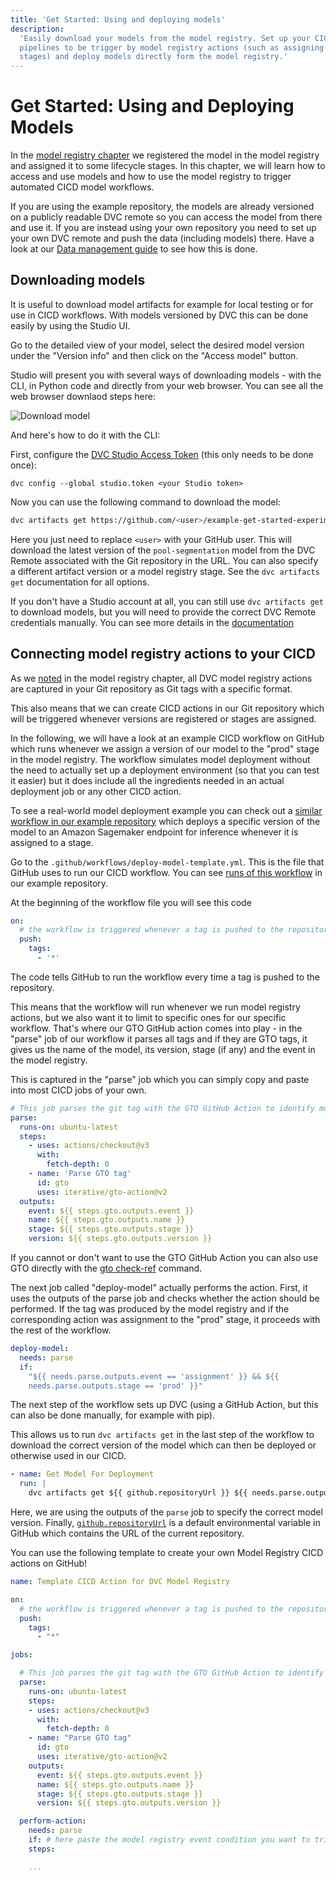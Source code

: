 ```yaml
---
title: 'Get Started: Using and deploying models'
description:
  'Easily download your models from the model registry. Set up your CICD
  pipelines to be trigger by model registry actions (such as assigning model
  stages) and deploy models directly form the model registry.'
---
```


# Get Started: Using and Deploying Models

In the [model registry chapter](/doc/start/model-management/model-registry) we
registered the model in the model registry and assigned it to some lifecycle
stages. In this chapter, we will learn how to access and use models and how to
use the model registry to trigger automated CICD model workflows.

If you are using the example repository, the models are already versioned on a
publicly readable DVC remote so you can access the model from there and use it.
If you are instead using your own repository you need to set up your own DVC
remote and push the data (including models) there. Have a look at our
[Data management guide](/doc/start/data-management/data-versioning#configuring-a-remote)
to see how this is done.

## Downloading models

It is useful to download model artifacts for example for local testing or for
use in CICD workflows. With models versioned by DVC this can be done easily by
using the Studio UI.

Go to the detailed view of your model, select the desired model version under
the "Version info" and then click on the "Access model" button.

Studio will present you with several ways of downloading models - with the CLI,
in Python code and directly from your web browser. You can see all the web
browser downlaod steps here:

![Download model](/img/mr-studio-download-model.gif)

And here's how to do it with the CLI:

First, configure the
[DVC Studio Access Token](https://dvc.org/doc/studio/user-guide/account-and-billing#studio-access-token)
(this only needs to be done once):

```console
dvc config --global studio.token <your Studio token>
```

Now you can use the following command to download the model:

```bash
dvc artifacts get https://github.com/<user>/example-get-started-experiments.git pool-segmentation
```

Here you just need to replace `<user>` with your GitHub user. This will download
the latest version of the `pool-segmentation` model from the DVC Remote
associated with the Git repository in the URL. You can also specify a different
artifact version or a model registry stage. See the `dvc artifacts get`
documentation for all options.

If you don't have a Studio account at all, you can still use `dvc artifacts get`
to download models, but you will need to provide the correct DVC Remote
credentials manually. You can see more details in the
[documentation](/doc/command-reference/artifacts/get#description)

## Connecting model registry actions to your CICD

As we [noted](/docs/start/model-management/model-registry#GTO-tip) in the model
registry chapter, all DVC model registry actions are captured in your Git
repository as Git tags with a specific format.

This also means that we can create CICD actions in our Git repository which will
be triggered whenever versions are registered or stages are assigned.

In the following, we will have a look at an example CICD workflow on GitHub
which runs whenever we assign a version of our model to the "prod" stage in the
model registry. The workflow simulates model deployment without the need to
actually set up a deployment environment (so that you can test it easier) but it
does include all the ingredients needed in an actual deployment job or any other
CICD action.

<admon type="tip">

To see a real-world model deployment example you can check out a
[similar workflow in our example repository](https://github.com/iterative/example-get-started-experiments/blob/main/.github/workflows/deploy-model.yml)
which deploys a specific version of the model to an Amazon Sagemaker endpoint
for inference whenever it is assigned to a stage.

</admon>

Go to the `.github/workflows/deploy-model-template.yml`. This is the file that
GitHub uses to run our CICD workflow. You can see
[runs of this workflow](https://github.com/iterative/example-get-started-experiments/actions/workflows/deploy-model-template.yml)
in our example repository.

At the beginning of the workflow file you will see this code

```yaml
on:
  # the workflow is triggered whenever a tag is pushed to the repository
  push:
    tags:
      - '*'
```

The code tells GitHub to run the workflow every time a tag is pushed to the
repository.

This means that the workflow will run whenever we run model registry actions,
but we also want it to limit to specific ones for our specific workflow. That's
where our GTO GitHub action comes into play - in the "parse" job of our workflow
it parses all tags and if they are GTO tags, it gives us the name of the model,
its version, stage (if any) and the event in the model registry.

This is captured in the "parse" job which you can simply copy and paste into
most CICD jobs of your own.

```yaml
# This job parses the git tag with the GTO GitHub Action to identify model registry actions
parse:
  runs-on: ubuntu-latest
  steps:
    - uses: actions/checkout@v3
      with:
        fetch-depth: 0
    - name: 'Parse GTO tag'
      id: gto
      uses: iterative/gto-action@v2
  outputs:
    event: ${{ steps.gto.outputs.event }}
    name: ${{ steps.gto.outputs.name }}
    stage: ${{ steps.gto.outputs.stage }}
    version: ${{ steps.gto.outputs.version }}
```

<admon type="tip">

If you cannot or don't want to use the GTO GitHub Action you can also use GTO
directly with the [gto check-ref](/doc/gto/command-reference/check-ref) command.

</admon>

The next job called "deploy-model" actually performs the action. First, it uses
the outputs of the parse job and checks whether the action should be performed.
If the tag was produced by the model registry and if the corresponding action
was assignment to the "prod" stage, it proceeds with the rest of the workflow.

```yaml
deploy-model:
  needs: parse
  if:
    "${{ needs.parse.outputs.event == 'assignment' }} && ${{
    needs.parse.outputs.stage == 'prod' }}"
```

The next step of the workflow sets up DVC (using a GitHub Action, but this can
also be done manually, for example with pip).

This allows us to run `dvc artifacts get` in the last step of the workflow to
download the correct version of the model which can then be deployed or
otherwise used in our CICD.

```yaml
- name: Get Model For Deployment
  run: |
    dvc artifacts get ${{ github.repositoryUrl }} ${{ needs.parse.outputs.name }} --rev ${{ needs.parse.outputs.version }}
```

Here, we are using the outputs of the `parse` job to specify the correct model
version. Finally,
[`github.repositoryUrl`](https://docs.github.com/en/actions/learn-github-actions/contexts#github-context)
is a default environmental variable in GitHub which contains the URL of the
current repository.

You can use the following template to create your own Model Registry CICD
actions on GitHub!

```yaml
name: Template CICD Action for DVC Model Registry

on:
  # the workflow is triggered whenever a tag is pushed to the repository
  push:
    tags:
      - "*"

jobs:

  # This job parses the git tag with the GTO GitHub Action to identify model registry actions
  parse:
    runs-on: ubuntu-latest
    steps:
    - uses: actions/checkout@v3
      with:
        fetch-depth: 0
    - name: "Parse GTO tag"
      id: gto
      uses: iterative/gto-action@v2
    outputs:
      event: ${{ steps.gto.outputs.event }}
      name: ${{ steps.gto.outputs.name }}
      stage: ${{ steps.gto.outputs.stage }}
      version: ${{ steps.gto.outputs.version }}

  perform-action:
    needs: parse
    if: # here paste the model registry event condition you want to trigger your action
    steps:

    ...

```
